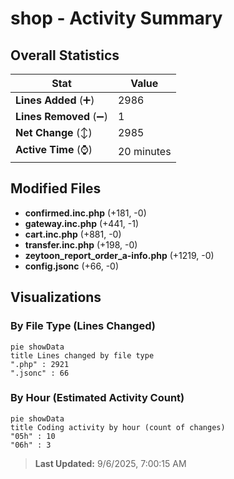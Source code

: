 # shop - Activity Summary 

## Overall Statistics

| Stat                   | Value                                                             |
| ---------------------- | ----------------------------------------------------------------- |
| **Lines Added** (➕)   | 2986                                          |
| **Lines Removed** (➖) | 1                                        |
| **Net Change** (↕)    | 2985                |
| **Active Time** (⌚)   | 20 minutes |


## Modified Files
- **confirmed.inc.php** (+181, -0)
- **gateway.inc.php** (+441, -1)
- **cart.inc.php** (+881, -0)
- **transfer.inc.php** (+198, -0)
- **zeytoon_report_order_a-info.php** (+1219, -0)
- **config.jsonc** (+66, -0)

## Visualizations

### By File Type (Lines Changed)

```mermaid
pie showData
title Lines changed by file type
".php" : 2921
".jsonc" : 66
```

### By Hour (Estimated Activity Count)

```mermaid
pie showData
title Coding activity by hour (count of changes)
"05h" : 10
"06h" : 3
```


> **Last Updated:** 9/6/2025, 7:00:15 AM